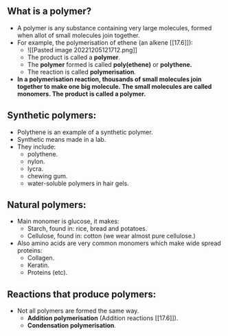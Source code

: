 ## What is a polymer?
- A polymer is any substance containing very large molecules, formed when allot of small molecules join together.
- For example, the polymerisation of ethene (an alkene [[17.6]]):
	- ![[Pasted image 20221205121712.png]]
	- The product is called a **polymer**.
	- The **polymer** formed is called **poly(ethene)** or **polythene.**
	- The reaction is called **polymerisation**.
- **In a polymerisation reaction, thousands of small molecules join together to make one big molecule. The small molecules are called monomers. The product is called a polymer.**

## Synthetic polymers:
- Polythene is an example of a synthetic polymer.
- Synthetic means made in a lab.
- They include:
	- polythene.
	- nylon.
	- lycra.
	- chewing gum.
	- water-soluble polymers in hair gels.

## Natural polymers:
- Main monomer is glucose, it makes:
	- Starch, found in: rice, bread and potatoes.
	- Cellulose, found in: cotton (we wear almost pure cellulose.)
- Also amino acids are very common monomers which make wide spread proteins:
	- Collagen.
	- Keratin.
	- Proteins (etc).

## Reactions that produce polymers:
- Not all polymers are formed the same way.
	- **Addition polymerisation** (Addition reactions [[17.6]]).
	- **Condensation polymerisation**.